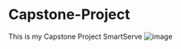 # Capstone-Project
This is my Capstone Project SmartServe
![image](https://github.com/user-attachments/assets/3da47968-d521-4804-aa07-e652f5990163)
